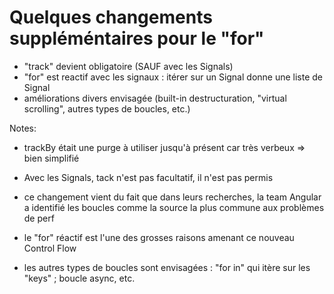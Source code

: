 # Quelques changements suppléméntaires pour le "for"


- "track" devient obligatoire (SAUF avec les Signals)
- "for" est reactif avec les signaux : itérer sur un Signal donne une liste de Signal
- améliorations divers envisagée (built-in destructuration, "virtual scrolling", autres types de boucles, etc.)
<!-- .element: class="list-fragment" -->

Notes:
- trackBy était une purge à utiliser jusqu'à présent car très verbeux => bien simplifié

- Avec les Signals, tack n'est pas facultatif, il n'est pas permis

- ce changement vient du fait que dans leurs recherches, la team Angular a identifié les boucles comme la source la plus commune aux problèmes de perf

- le "for" réactif est l'une des grosses raisons amenant ce nouveau Control Flow

- les autres types de boucles sont envisagées : "for in" qui itère sur les "keys" ; boucle async, etc.
